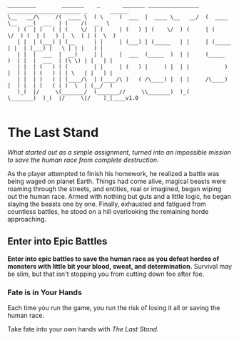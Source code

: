 ```plaintext
_________        _______    _       _______ ________________   _______________________ _       ______  
\__   __/\     /(  ____ \  ( \     (  ___  |  ____ \__   __/  (  ____ \__   __(  ___  | (    /(  __  \ 
   ) (  | )   ( | (    \/  | (     | (   ) | (    \/  ) (     | (    \/  ) (  | (   ) |  \  ( | (  \  )
   | |  | (___) | (__      | |     | (___) | (_____   | |     | (_____   | |  | (___) |   \ | | |   ) |
   | |  |  ___  |  __)     | |     |  ___  (_____  )  | |     (_____  )  | |  |  ___  | (\ \) | |   | |
   | |  | (   ) | (        | |     | (   ) |     ) |  | |           ) |  | |  | (   ) | | \   | |   ) |
   | |  | )   ( | (____/\  | (____/\ )   ( /\____) |  | |     /\____) |  | |  | )   ( | )  \  | (__/  )
   )_(  |/     \(_______/  (_______//     \\_______)  )_(     \_______)  )_(  |/     \|/    )_|____v1.0  
                                                                                                       
```

# The Last Stand

*What started out as a simple assignment, turned into an impossible mission to save the human race from complete destruction.* 

As the player attempted to finish his homework, he realized a battle was being waged on planet Earth. Things had come alive, magical beasts were roaming through the streets, and entities, real or imagined, began wiping out the human race. Armed with nothing but guts and a little logic, he began slaying the beasts one by one. Finally, exhausted and fatigued from countless battles, he stood on a hill overlooking the remaining horde approaching.

## Enter into Epic Battles

**Enter into epic battles to save the human race as you defeat hordes of monsters with little bit your blood, sweat, and determination.** Survival may be slim, but that isn't stopping you from cutting down foe after foe.

### Fate is in Your Hands

Each time you run the game, you run the risk of losing it all or saving the human race. 

Take fate into your own hands with *The Last Stand*.
